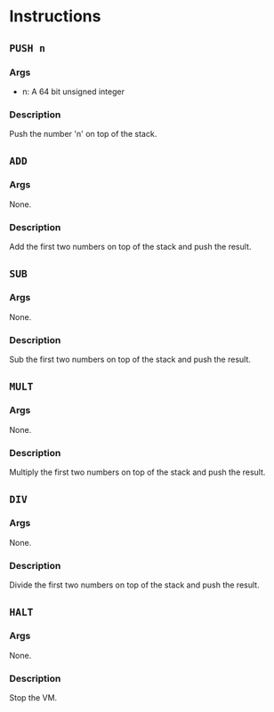 # Instructions

## `PUSH n`

### Args

- n: A 64 bit unsigned integer

### Description

Push the number 'n' on top of the stack.

## `ADD`

### Args

None.

### Description

Add the first two numbers on top of the stack and push the result.

## `SUB`

### Args

None.

### Description

Sub the first two numbers on top of the stack and push the result.

## `MULT`

### Args

None.

### Description

Multiply the first two numbers on top of the stack and push the result.

## `DIV`

### Args

None.

### Description

Divide the first two numbers on top of the stack and push the result.

## `HALT`

### Args

None.

### Description

Stop the VM.
